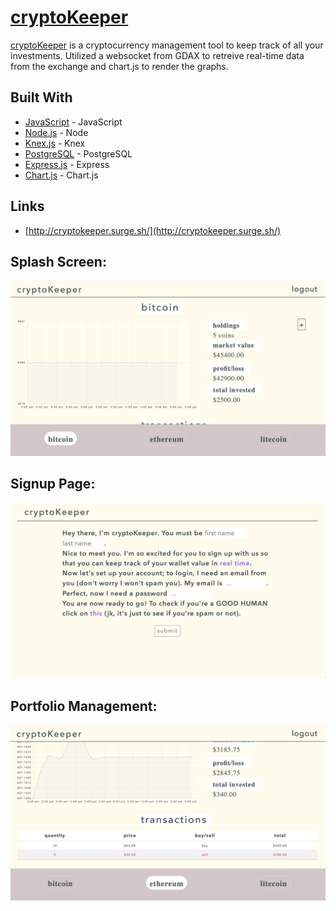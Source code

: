 # [cryptoKeeper](http://cryptokeeper.surge.sh/)

[cryptoKeeper](http://cryptokeeper.surge.sh/) is a cryptocurrency management tool to keep track of all your investments. Utilized a websocket from GDAX to retreive real-time data from the exchange and chart.js to render the graphs.

## Built With

* [JavaScript](https://www.javascript.com/) - JavaScript
* [Node.js](https://nodejs.org/en/) - Node
* [Knex.js](http://knexjs.org/) - Knex
* [PostgreSQL](https://www.postgresql.org/) - PostgreSQL
* [Express.js](https://expressjs.com/) - Express
* [Chart.js](https://www.chartjs.org/) - Chart.js

## Links

* [http://cryptokeeper.surge.sh/](http://cryptokeeper.surge.sh/)

## Splash Screen:
![Alt text](./frontend/assets/splash.png)

## Signup Page:
![Alt text](./frontend/assets/signup.png)

## Portfolio Management:
![Alt text](./frontend/assets/transactions.png)

